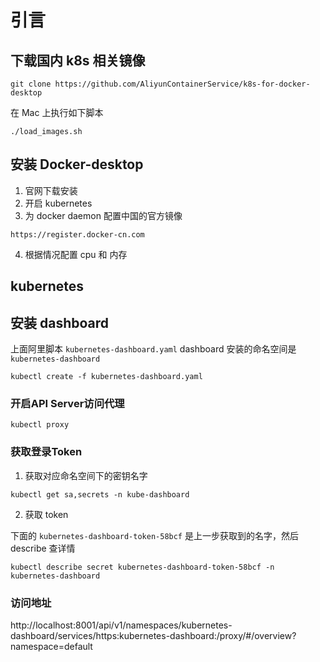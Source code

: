 # 引言







## 下载国内 k8s 相关镜像


```
git clone https://github.com/AliyunContainerService/k8s-for-docker-desktop
```

在 Mac 上执行如下脚本


```
./load_images.sh
```

## 安装 Docker-desktop
1. 官网下载安装
2. 开启 kubernetes
3. 为 docker daemon 配置中国的官方镜像

```
https://register.docker-cn.com
```
4. 根据情况配置 cpu 和 内存



## kubernetes


## 安装 dashboard
上面阿里脚本 `kubernetes-dashboard.yaml` dashboard 安装的命名空间是 `kubernetes-dashboard`

```
kubectl create -f kubernetes-dashboard.yaml

```

### 开启API Server访问代理


```
kubectl proxy
```

### 获取登录Token

1. 获取对应命名空间下的密钥名字
```
kubectl get sa,secrets -n kube-dashboard
```

2. 获取 token

下面的 `kubernetes-dashboard-token-58bcf` 是上一步获取到的名字，然后 describe 查详情

```
kubectl describe secret kubernetes-dashboard-token-58bcf -n kubernetes-dashboard
```


### 访问地址

http://localhost:8001/api/v1/namespaces/kubernetes-dashboard/services/https:kubernetes-dashboard:/proxy/#/overview?namespace=default

